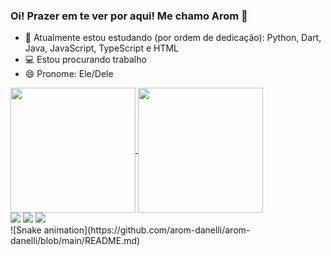 ### Oi! Prazer em te ver por aqui! Me chamo Arom 👋

- 🌱 Atualmente estou estudando (por ordem de dedicação): Python, Dart, Java, JavaScript, TypeScript e HTML
- 💻 Estou procurando trabalho
- 😄 Pronome: Ele/Dele

<a href="https://github.com/arom-danelli/github-readme-stats">
  <img height=200 align="center" src="https://github-readme-stats.vercel.app/api?username=arom-danelli&theme=transparent&rank_icon=github" />
</a>
<a href="https://github.com/arom-danelli/convoychat">
  <img height=200 align="center" src="https://github-readme-stats.vercel.app/api/top-langs?username=arom-danelli&theme=transparent&layout=compact&langs_count=8&card_width=320" />
</a>

<div> 
   <a href = "mailto:aromdanelli@hotmail.com" target="_blank"><img src="https://img.shields.io/badge/Microsoft_Outlook-0078D4?style=for-the-badge&logo=microsoft-outlook&logoColor=white"></a>
   <a href="https://instagram.com/arrop_mora" target="_blank"><img src="https://img.shields.io/badge/-Instagram-%23E4405F?style=for-the-badge&logo=instagram&logoColor=white" target="_blank"></a>
   <a href="https://www.linkedin.com/in/aromdanelli/" target="_blank"><img src="https://img.shields.io/badge/-LinkedIn-%230077B5?style=for-the-badge&logo=linkedin&logoColor=white" target="_blank"></a> 
  
</div>
![Snake animation](https://github.com/arom-danelli/arom-danelli/blob/main/README.md)

